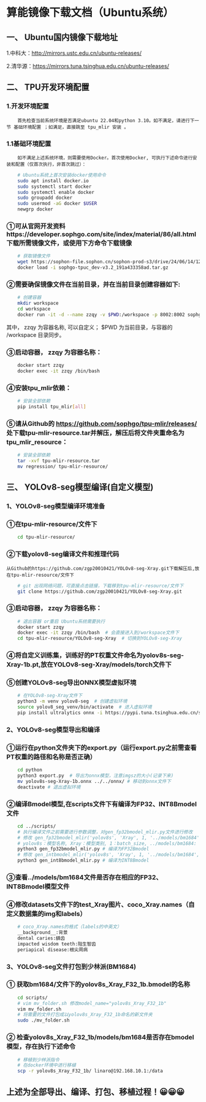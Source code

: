 # 算能镜像下载文档（Ubuntu系统）
## 一、	Ubuntu国内镜像下载地址
1.中科大：http://mirrors.ustc.edu.cn/ubuntu-releases/

2.清华源：https://mirrors.tuna.tsinghua.edu.cn/ubuntu-releases/

## 二、	TPU开发环境配置
### 1.开发环境配置
        首先检查当前系统环境是否满足ubuntu 22.04和python 3.10。如不满足，请进行下一节 基础环境配置 ；如满足，直接跳至 tpu_mlir 安装 。
### 1.1基础环境配置
        如不满足上述系统环境，则需要使用Docker。首次使用Docker, 可执行下述命令进行安装和配置（仅首次执行，非首次跳过）：
```bash
    # Ubuntu系统上首次安装docker使用命令
    sudo apt install docker.io
    sudo systemctl start docker
    sudo systemctl enable docker
    sudo groupadd docker
    sudo usermod -aG docker $USER
    newgrp docker
```
### ①可从官网开发资料https://developer.sophgo.com/site/index/material/86/all.html 下载所需镜像文件，或使用下方命令下载镜像
```bash
    # 获取镜像文件
    wget https://sophon-file.sophon.cn/sophon-prod-s3/drive/24/06/14/12/sophgo-tpuc_dev-v3.2_191a433358ad.tar.gz
    docker load -i sophgo-tpuc_dev-v3.2_191a433358ad.tar.gz
```
### ②需要确保镜像文件在当前目录，并在当前目录创建容器如下:
```bash
    # 创建容器
    mkdir workspace
    cd workspace
    docker run -it -d --name zzqy -v $PWD:/workspace -p 8002:8002 sophgo/tpuc_dev:v3.2 /bin/bash
```
其中， zzqy 为容器名称, 可以自定义； $PWD 为当前目录，与容器的 /workspace 目录同步。
### ③启动容器， zzqy 为容器名称：
```bash
    docker start zzqy
    docker exec -it zzqy /bin/bash
```
### ④安装tpu_mlir依赖：
```bash
    # 安装全部依赖
    pip install tpu_mlir[all]
```
### ⑤请从Github的 https://github.com/sophgo/tpu-mlir/releases/ 处下载tpu-mlir-resource.tar并解压，解压后将文件夹重命名为tpu_mlir_resource：
```bash
    # 安装全部依赖
    tar -xvf tpu-mlir-resource.tar
    mv regression/ tpu-mlir-resource/
```
## 三、	YOLOv8-seg模型编译(自定义模型)
### 1、YOLOv8-seg模型编译环境准备
### ①在tpu-mlir-resource/文件下
```bash
    cd tpu-mlir-resource/
```
### ②下载yolov8-seg编译文件和推理代码
    从Github的https://github.com/zgp20010421/YOLOv8-seg-Xray.git下载解压后,放在tpu-mlir-resource/文件下
```bash
    # git 出现网络问题，可直接点击链接，下载移到tpu-mlir-resource/文件下
    git clone https://github.com/zgp20010421/YOLOv8-seg-Xray.git
```
### ③启动容器， zzqy 为容器名称：
```bash
    # 退出容器 or重启 Ubuntu系统需要执行
    docker start zzqy
    docker exec -it zzqy /bin/bash  # 会直接进入到/workspace文件下
    cd tpu-mlir-resource/YOLOv8-seg-Xray  # 切换到YOLOv8-seg-Xray
```

### ④将自定义训练集，训练好的PT权重文件命名为yolov8s-seg-Xray-1b.pt,放在YOLOv8-seg-Xray/models/torch文件下
### ⑤创建YOLOv8-seg导出ONNX模型虚拟环境
```bash
    # 在YOLOv8-seg-Xray文件下
    python3 -m venv yolov8-seg  # 创建虚拟环境
    source yolov8_seg_venv/bin/activate  # 进入虚拟环境
    pip install ultralytics onnx -i https://pypi.tuna.tsinghua.edu.cn/simple # 下载所需环境
```
### 2、YOLOv8-seg模型导出和编译
### ①运行在python文件夹下的export.py（运行export.py之前需查看PT权重的路径和名称是否正确）
```bash
    cd python
    python3 export.py  # 导出为onnx模型，注意imgsz的大小(记录下来)
    mv yolov8s-seg-Xray-1b.onnx ../../onnx/ # 移动到onnx文件下
    deactivate # 退出虚拟环境
```
### ②编译Bmodel模型,在scripts文件下有编译为FP32、INT8Bmodel文件
```bash
    cd ../scripts/
    # 执行编译文件之前需要进行参数调整，对gen_fp32bmodel_mlir.py文件进行修改
    # 修改 gen_fp32bmodel_mlir('yolov8s', 'Xray', 1, '../models/bm1684', 'bm1684', 320, 'F32')函数参数 
    # yolov8s：模型名称, Xray：模型类别, 1：batch_size, ../models/bm1684: 输出文件路径, bm1684:芯片型号, 320:imgsz的大小, F32:编译数据类型 
    python3 gen_fp32bmodel_mlir.py # 编译为FP32Bmodel
    # 修改 gen_intbmodel_mlir('yolov8s', 'Xray', 1, '../models/bm1684', 'bm1684', 320, 'INT8')函数参数 
    python3 gen_int8bmodel_mlir.py # 编译为INT8Bmodel
```
### ③查看../models/bm1684文件是否存在相应的FP32、INT8Bmodel模型文件

### ④修改datasets文件下的test_Xray图片、coco_Xray.names（自定义数据集的img和labels）
```bash
    # coco_Xray.names的格式（labels的中英文）
    __background__:背景
    dental caries:龋齿
    impacted wisdom teeth:阻生智齿
    periapical disease:根尖周病
```
### 3、YOLOv8-seg文件打包到少林派(BM1684)
### ① 获取bm1684/文件下的yolov8s_Xray_F32_1b.bmodel的名称
```bash
    cd scripts/
    # vim mv_folder.sh 修改model_name="yolov8s_Xray_F32_1b"
    vim mv_folder.sh
    # 将需要的文件打包成以yolov8s_Xray_F32_1b命名的新文件夹
    sudo ./mv_folder.sh
```
### ② 检查yolov8s_Xray_F32_1b/models/bm1684是否存在bmodel模型，存在执行下述命令
```bash
    # 移植到少林派指令
    # 在docker环境中进行移植
    scp -r yolov8s_Xray_F32_1b/ linaro@192.168.10.1:/data
```

## 上述为全部导出、编译、打包、移植过程！😀😀😀
